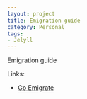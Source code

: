 ```yaml
---
layout: project
title: Emigration guide
category: Personal
tags:
- Jelyll
---
```


Emigration guide

Links:

* [Go Emigrate](http://www.go-emigrate.com)

